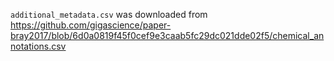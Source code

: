 `additional_metadata.csv` was downloaded from https://github.com/gigascience/paper-bray2017/blob/6d0a0819f45f0cef9e3caab5fc29dc021dde02f5/chemical_annotations.csv

